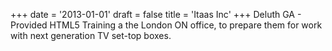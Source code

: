 +++
date = '2013-01-01'
draft = false
title = 'Itaas Inc'
+++
Deluth GA - Provided
HTML5 Training a the London ON
office, to prepare them for work
with next generation TV set-top
boxes.